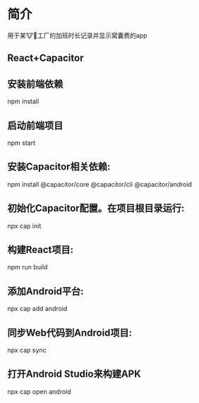 # 简介
用于某🐮🐴工厂的加班时长记录并显示窝囊费的app
## React+Capacitor
## 安装前端依赖
npm install
## 启动前端项目
npm start
## 安装Capacitor相关依赖:
npm install @capacitor/core @capacitor/cli @capacitor/android
## 初始化Capacitor配置。在项目根目录运行:
npx cap init
## 构建React项目:
npm run build
## 添加Android平台:
npx cap add android
## 同步Web代码到Android项目:
npx cap sync
## 打开Android Studio来构建APK
npx cap open android
